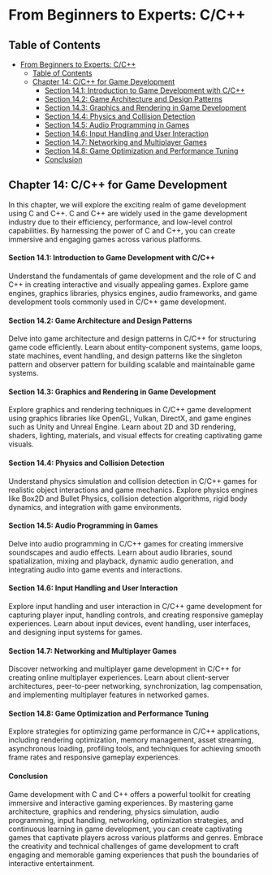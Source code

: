 # From Beginners to Experts: C/C++
## Table of Contents
- [From Beginners to Experts: C/C++](#from-beginners-to-experts-cc)
  - [Table of Contents](#table-of-contents)
  - [Chapter 14: C/C++ for Game Development](#chapter-14-cc-for-game-development)
      - [Section 14.1: Introduction to Game Development with C/C++](#section-141-introduction-to-game-development-with-cc)
      - [Section 14.2: Game Architecture and Design Patterns](#section-142-game-architecture-and-design-patterns)
      - [Section 14.3: Graphics and Rendering in Game Development](#section-143-graphics-and-rendering-in-game-development)
      - [Section 14.4: Physics and Collision Detection](#section-144-physics-and-collision-detection)
      - [Section 14.5: Audio Programming in Games](#section-145-audio-programming-in-games)
      - [Section 14.6: Input Handling and User Interaction](#section-146-input-handling-and-user-interaction)
      - [Section 14.7: Networking and Multiplayer Games](#section-147-networking-and-multiplayer-games)
      - [Section 14.8: Game Optimization and Performance Tuning](#section-148-game-optimization-and-performance-tuning)
      - [Conclusion](#conclusion)

## Chapter 14: C/C++ for Game Development

In this chapter, we will explore the exciting realm of game development using C and C++. C and C++ are widely used in the game development industry due to their efficiency, performance, and low-level control capabilities. By harnessing the power of C and C++, you can create immersive and engaging games across various platforms.

#### Section 14.1: Introduction to Game Development with C/C++

Understand the fundamentals of game development and the role of C and C++ in creating interactive and visually appealing games. Explore game engines, graphics libraries, physics engines, audio frameworks, and game development tools commonly used in C/C++ game development.

#### Section 14.2: Game Architecture and Design Patterns

Delve into game architecture and design patterns in C/C++ for structuring game code efficiently. Learn about entity-component systems, game loops, state machines, event handling, and design patterns like the singleton pattern and observer pattern for building scalable and maintainable game systems.

#### Section 14.3: Graphics and Rendering in Game Development

Explore graphics and rendering techniques in C/C++ game development using graphics libraries like OpenGL, Vulkan, DirectX, and game engines such as Unity and Unreal Engine. Learn about 2D and 3D rendering, shaders, lighting, materials, and visual effects for creating captivating game visuals.

#### Section 14.4: Physics and Collision Detection

Understand physics simulation and collision detection in C/C++ games for realistic object interactions and game mechanics. Explore physics engines like Box2D and Bullet Physics, collision detection algorithms, rigid body dynamics, and integration with game environments.

#### Section 14.5: Audio Programming in Games

Delve into audio programming in C/C++ games for creating immersive soundscapes and audio effects. Learn about audio libraries, sound spatialization, mixing and playback, dynamic audio generation, and integrating audio into game events and interactions.

#### Section 14.6: Input Handling and User Interaction

Explore input handling and user interaction in C/C++ game development for capturing player input, handling controls, and creating responsive gameplay experiences. Learn about input devices, event handling, user interfaces, and designing input systems for games.

#### Section 14.7: Networking and Multiplayer Games

Discover networking and multiplayer game development in C/C++ for creating online multiplayer experiences. Learn about client-server architectures, peer-to-peer networking, synchronization, lag compensation, and implementing multiplayer features in networked games.

#### Section 14.8: Game Optimization and Performance Tuning

Explore strategies for optimizing game performance in C/C++ applications, including rendering optimization, memory management, asset streaming, asynchronous loading, profiling tools, and techniques for achieving smooth frame rates and responsive gameplay experiences.

#### Conclusion

Game development with C and C++ offers a powerful toolkit for creating immersive and interactive gaming experiences. By mastering game architecture, graphics and rendering, physics simulation, audio programming, input handling, networking, optimization strategies, and continuous learning in game development, you can create captivating games that captivate players across various platforms and genres. Embrace the creativity and technical challenges of game development to craft engaging and memorable gaming experiences that push the boundaries of interactive entertainment.